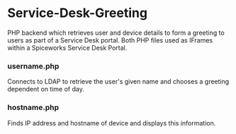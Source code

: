 # Service-Desk-Greeting
PHP backend which retrieves user and device details to form a greeting to users as part of a Service Desk portal. Both PHP files used as IFrames within a Spiceworks Service Desk Portal. 

### username.php
Connects to LDAP to retrieve the user's given name and chooses a greeting dependent on time of day.

### hostname.php
Finds IP address and hostname of device and displays this information.

